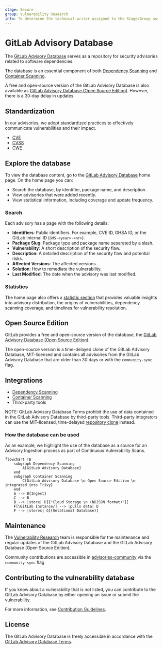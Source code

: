 ```yaml
---
stage: Secure
group: Vulnerability Research
info: To determine the technical writer assigned to the Stage/Group associated with this page, see https://handbook.gitlab.com/handbook/product/ux/technical-writing/#assignments
---
```


# GitLab Advisory Database

The [GitLab Advisory Database](https://gitlab.com/gitlab-org/security-products/gemnasium-db) serves as a repository for security advisories related to software dependencies.

The database is an essential component of both [Dependency Scanning](../dependency_scanning/index.md) and [Container Scanning](../container_scanning/index.md).

A free and open-source version of the GitLab Advisory Database is also available as [GitLab Advisory Database (Open Source Edition)](https://gitlab.com/gitlab-org/advisories-community). However, there is a 30-day delay in updates.

## Standardization

In our advisories, we adopt standardized practices to effectively communicate vulnerabilities and their impact.

- [CVE](../terminology/index.md#cve)
- [CVSS](../terminology/index.md#cvss)
- [CWE](../terminology/index.md#cwe)

## Explore the database

To view the database content, go to the [GitLab Advisory Database](https://advisories.gitlab.com) home page. On the home page you can:

- Search the database, by identifier, package name, and description.
- View advisories that were added recently.
- View statistical information, including coverage and update frequency.

### Search

Each advisory has a page with the following details:

- **Identifiers**: Public identifiers. For example, CVE ID, GHSA ID, or the GitLab internal ID (`GMS-<year>-<nr>`).
- **Package Slug**: Package type and package name separated by a slash.
- **Vulnerability**: A short description of the security flaw.
- **Description**: A detailed description of the security flaw and potential risks.
- **Affected Versions**: The affected versions.
- **Solution**: How to remediate the vulnerability.
- **Last Modified**: The date when the advisory was last modified.

### Statistics

The home page also offers a [statistic section](https://advisories.gitlab.com/stats/index.html) that provides valuable insights into advisory distribution, the origins of vulnerabilities, dependency scanning coverage, and timelines for vulnerability resolution.

## Open Source Edition

GitLab provides a free and open-source version of the database, the [GitLab Advisory Database (Open Source Edition)](https://gitlab.com/gitlab-org/advisories-community).

The open-source version is a time-delayed clone of the GitLab Advisory Database, MIT-licensed and contains all advisories from the GitLab Advisory Database that are older than 30 days or with the `community-sync` flag.

## Integrations

- [Dependency Scanning](../dependency_scanning/index.md)
- [Container Scanning](../container_scanning/index.md)
- Third-party tools

NOTE:
GitLab Advisory Database Terms prohibit the use of data contained in the GitLab Advisory Database by third-party tools. Third-party integrators can use the MIT-licensed, time-delayed [repository clone](https://gitlab.com/gitlab-org/advisories-community) instead.

### How the database can be used

As an example, we highlight the use of the database as a source for an Advisory Ingestion process as part of Continuous Vulnerability Scans.

```mermaid
flowchart TB
    subgraph Dependency Scanning
        A[GitLab Advisory Database]
    end
    subgraph Container Scanning
        C[GitLab Advisory Database \n Open Source Edition \n integrated into Trivy]
    end
    A --> B{Ingest}
    C --> B
    B --> |store| D{{"Cloud Storage \n (NDJSON format)"}}
    F[\GitLab Instance/] --> |pulls data| D
    F --> |stores| G[(Relational Database)]
```

## Maintenance

The [Vulnerability Research](https://handbook.gitlab.com/handbook/engineering/development/sec/secure/vulnerability-research/) team is responsible for the maintenance and regular updates of the GitLab Advisory Database and the GitLab Advisory Database (Open Source Edition).

Community contributions are accessible in [advisories-community](https://gitlab.com/gitlab-org/advisories-community) via the `community-sync` flag.

## Contributing to the vulnerability database

If you know about a vulnerability that is not listed, you can contribute to the GitLab Advisory Database by either opening an issue or submit the vulnerability.

For more information, see [Contribution Guidelines](https://gitlab.com/gitlab-org/security-products/gemnasium-db/-/blob/master/CONTRIBUTING.md).

## License

The GitLab Advisory Database is freely accessible in accordance with the [GitLab Advisory Database Terms](https://gitlab.com/gitlab-org/security-products/gemnasium-db/-/blob/master/LICENSE.md#gitlab-advisory-database-term).
